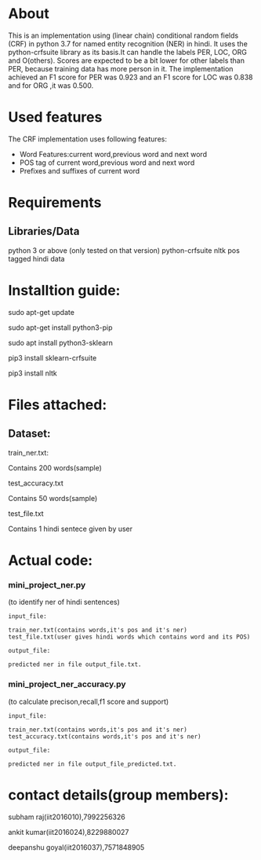 # About




This is an implementation using (linear chain) conditional random fields (CRF) in python 3.7 for named entity recognition (NER) in hindi. It uses the python-crfsuite library as its basis.It can handle the labels PER, LOC, ORG and O(others). Scores are expected to be a bit lower for other labels than PER, because training data has more person in it. The implementation achieved an F1 score for PER was 0.923 and an F1 score for LOC was 0.838 and for ORG ,it was 0.500.


# Used features

The CRF implementation uses following features:

- Word Features:current word,previous word and next word
- POS tag of current word,previous word and next word
- Prefixes and suffixes of current word

# Requirements

## Libraries/Data
python 3 or above (only tested on that version)
python-crfsuite
nltk 
pos tagged hindi data

# Installtion guide:

sudo apt-get update

sudo apt-get install python3-pip

sudo apt install python3-sklearn

pip3 install sklearn-crfsuite

pip3 install nltk

# Files attached:

## Dataset:


train_ner.txt:

Contains 200 words(sample)

test_accuracy.txt

Contains 50 words(sample)

test_file.txt

Contains 1 hindi sentece given by user

# Actual code:

### mini_project_ner.py
(to identify ner of hindi sentences)



	input_file:
	
	train_ner.txt(contains words,it's pos and it's ner)
	test_file.txt(user gives hindi words which contains word and its POS)

	output_file:
	
	predicted ner in file output_file.txt. 

### mini_project_ner_accuracy.py
(to calculate precison,recall,f1 score and support)
	
	
	input_file:
	
	train_ner.txt(contains words,it's pos and it's ner)
	test_accuracy.txt(contains words,it's pos and it's ner)

	output_file:
	
	predicted ner in file output_file_predicted.txt.


# contact details(group members):

subham raj(iit2016010),7992256326

ankit kumar(iit2016024),8229880027

deepanshu goyal(iit2016037),7571848905

